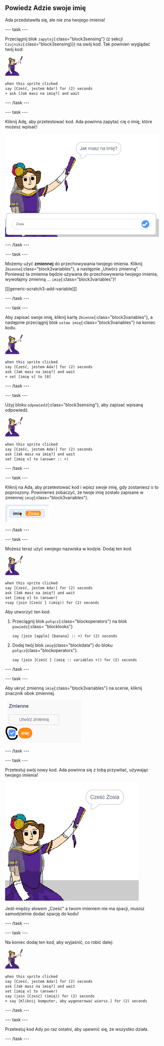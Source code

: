 ## Powiedz Adzie swoje imię

Ada przedstawiła się, ale nie zna twojego imienia!

--- task ---

Przeciągnij blok `zapytaj`{:class="block3sensing"} (z sekcji `Czujniki`{:class="block3sensing}}) na swój kod. Tak powinien wyglądać twój kod:

![duszek ady](images/ada-sprite.png)

```blocks3
when this sprite clicked
say [Cześć, jestem Ada!] for (2) seconds
+ ask [Jak masz na imię?] and wait
```

--- /task ---

--- task ---

Kliknij Adę, aby przetestować kod. Ada powinna zapytać cię o imię, które możesz wpisać!

![duszek ady pyta, jak masz na imię](images/poetry-input.png)

--- /task ---

--- task ---

Możemy użyć **zmiennej** do przechowywania twojego imienia. Kliknij `Zmienne`{:class="block3variables"}, a następnie „Utwórz zmienną”. Ponieważ ta zmienna będzie używana do przechowywania twojego imienia, wywołajmy zmienną ... `imię`{:class="block3variables"}!

[[[generic-scratch3-add-variable]]]

--- /task ---

--- task ---

Aby zapisać swoje imię, kliknij kartę `Zmienne`{:class="block3variables"}, a następnie przeciągnij blok `ustaw imię`{:class="block3variables"} na koniec kodu.

![duszek ady](images/ada-sprite.png)

```blocks3
when this sprite clicked
say [Cześć, jestem Ada!] for (2) seconds
ask [Jak masz na imię?] and wait
+ set [imię v] to [0]
```

--- /task ---

--- task ---

Użyj bloku `odpowiedź`{:class="block3sensing"}, aby zapisać wpisaną odpowiedź.

![duszek ady](images/ada-sprite.png)

```blocks3
when this sprite clicked
say [Cześć, jestem Ada!] for (2) seconds
ask [Jak masz na imię?] and wait
set [imię v] to (answer :: +)
```

--- /task ---

--- task ---

Kliknij na Ada, aby przetestować kod i wpisz swoje imię, gdy zostaniesz o to poproszony. Powinieneś zobaczyć, że twoje imię zostało zapisane w zmiennej `imię`{:class="block3variables"}.

![zrzut ekranu](images/poetry-name-test.png)

--- /task ---

--- task ---

Możesz teraz użyć swojego nazwiska w kodzie. Dodaj ten kod:

![duszek ady](images/ada-sprite.png)

```blocks3
when this sprite clicked
say [Cześć, jestem Ada!] for (2) seconds
ask [Jak masz na imię?] and wait
set [imię v] to (answer)
+say (join [Cześć ] (imię)) for (2) seconds 
```

Aby utworzyć ten kod:

1. Przeciągnij blok `połącz`{:class="blockoperators"} na blok `powiedz`{:class= "blocklooks"}
    
    ```blocks3
    say (join [apple] [banana] :: +) for (2) seconds
    ```

2. Dodaj twój blok `imię`{class="blockdata"} do bloku `połącz`{class="blockoperators"}.
    
    ```blocks3
    say (join [Cześć ] (imię :: variables +)) for (2) seconds
    ```

--- /task ---

--- task ---

Aby ukryć zmienną `imię`{:class="block3variables"} na scenie, kliknij znacznik obok zmiennej.

![zaznacz zmienną imię](images/poetry-tick-annotated.png)

--- /task ---

--- task ---

Przetestuj swój nowy kod. Ada powinna się z tobą przywitać, używając twojego imienia!

![zrzut ekranu](images/poetry-name-test2.png)

Jeśli między słowem „Cześć” a twoim imieniem nie ma spacji, musisz samodzielnie dodać spację do kodu!

--- /task ---

--- task ---

Na koniec dodaj ten kod, aby wyjaśnić, co robić dalej:

![duszek ady](images/ada-sprite.png)

```blocks3
when this sprite clicked
say [Cześć, jestem Ada!] for (2) seconds
ask [Jak masz na imię?] and wait
set [imię v] to (answer)
say (join [Cześć] (imię)) for (2) seconds 
+ say [Kliknij komputer, aby wygenerować wiersz.] for (2) seconds 
```

--- /task ---

--- task ---

Przetestuj kod Ady po raz ostatni, aby upewnić się, że wszystko działa.

--- /task ---